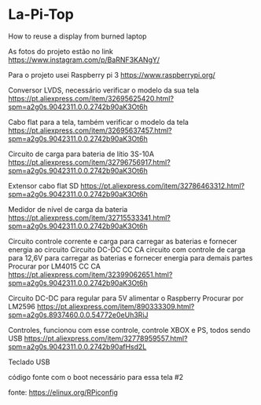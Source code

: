 # La-Pi-Top
How to reuse a display from burned laptop


As fotos do projeto estão no link
https://www.instagram.com/p/BaRNF3KANgY/

Para o projeto usei Raspberry pi 3
https://www.raspberrypi.org/

Conversor LVDS, necessário verificar o modelo da sua tela
https://pt.aliexpress.com/item/32695625420.html?spm=a2g0s.9042311.0.0.2742b90aK3Ot6h

Cabo flat para a tela, também verificar o modelo da tela
https://pt.aliexpress.com/item/32695637457.html?spm=a2g0s.9042311.0.0.2742b90aK3Ot6h

Circuito de carga para bateria de lítio 3S-10A
https://pt.aliexpress.com/item/32796756917.html?spm=a2g0s.9042311.0.0.2742b90aK3Ot6h

Extensor cabo flat SD
https://pt.aliexpress.com/item/32786463312.html?spm=a2g0s.9042311.0.0.2742b90aK3Ot6h

Medidor de nível de carga da bateria
https://pt.aliexpress.com/item/32715533341.html?spm=a2g0s.9042311.0.0.2742b90aK3Ot6h

Circuito controle corrente e carga para carregar as baterias e fornecer energia ao circuito
Circuito DC-DC CC CA circuito com controle de carga para 12,6V para carregar as baterias e fornecer energia para demais partes
Procurar por LM4015 CC CA
https://pt.aliexpress.com/item/32399062651.html?spm=a2g0s.9042311.0.0.2742b90aK3Ot6h

Circuito DC-DC para regular para 5V alimentar o Raspberry
Procurar por LM2596
https://pt.aliexpress.com/item/890333309.html?spm=a2g0s.8937460.0.0.54772e0eUh3RiJ

Controles, funcionou com esse controle, controle XBOX e PS, todos sendo USB
https://pt.aliexpress.com/item/32778959557.html?spm=a2g0s.9042311.0.0.2742b90afHsd2L

Teclado USB

código fonte com o boot necessário para essa tela
#2

fonte:
https://elinux.org/RPiconfig
